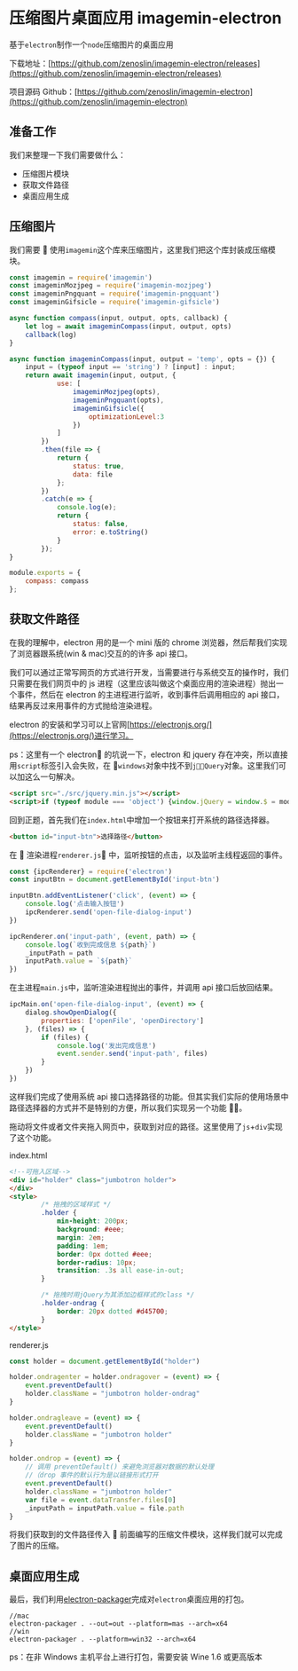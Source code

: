 # 压缩图片桌面应用 imagemin-electron

基于`electron`制作一个`node`压缩图片的桌面应用

下载地址：[https://github.com/zenoslin/imagemin-electron/releases](https://github.com/zenoslin/imagemin-electron/releases)

项目源码 Github：[https://github.com/zenoslin/imagemin-electron](https://github.com/zenoslin/imagemin-electron)

## 准备工作

我们来整理一下我们需要做什么：

- 压缩图片模块
- 获取文件路径
- 桌面应用生成

## 压缩图片

我们需要  使用`imagemin`这个库来压缩图片，这里我们把这个库封装成压缩模块。

```js
const imagemin = require('imagemin')
const imageminMozjpeg = require('imagemin-mozjpeg')
const imageminPngquant = require('imagemin-pngquant')
const imageminGifsicle = require('imagemin-gifsicle')

async function compass(input, output, opts, callback) {
    let log = await imageminCompass(input, output, opts)
    callback(log)
}

async function imageminCompass(input, output = 'temp', opts = {}) {
    input = (typeof input == 'string') ? [input] : input;
    return await imagemin(input, output, {
            use: [
                imageminMozjpeg(opts),
                imageminPngquant(opts),
                imageminGifsicle({
                    optimizationLevel:3
                })
            ]
        })
        .then(file => {
            return {
                status: true,
                data: file
            };
        })
        .catch(e => {
            console.log(e);
            return {
                status: false,
                error: e.toString()
            }
        });
}

module.exports = {
    compass: compass
};
```

## 获取文件路径

在我的理解中，electron 用的是一个 mini 版的 chrome 浏览器，然后帮我们实现了浏览器跟系统(win & mac)交互的的许多 api 接口。

我们可以通过正常写网页的方式进行开发，当需要进行与系统交互的操作时，我们只需要在我们网页中的 js 进程（这里应该叫做这个桌面应用的渲染进程）抛出一个事件，然后在 electron 的主进程进行监听，收到事件后调用相应的 api 接口，结果再反过来用事件的方式抛给渲染进程。

electron 的安装和学习可以上官网[https://electronjs.org/](https://electronjs.org/)进行学习。

ps：这里有一个 electron 的坑说一下，electron 和 jquery 存在冲突，所以直接用`script`标签引入会失败，在 `windows`对象中找不到`jQuery`对象。这里我们可以加这么一句解决。

```html
<script src="./src/jquery.min.js"></script>
<script>if (typeof module === 'object') {window.jQuery = window.$ = module.exports;};</script>
```

回到正题，首先我们在`index.html`中增加一个按钮来打开系统的路径选择器。

```html
<button id="input-btn">选择路径</button>
```

在  渲染进程`renderer.js` 中，监听按钮的点击，以及监听主线程返回的事件。

```js
const {ipcRenderer} = require('electron')
const inputBtn = document.getElementById('input-btn')

inputBtn.addEventListener('click', (event) => {
    console.log('点击输入按钮')
    ipcRenderer.send('open-file-dialog-input')
})

ipcRenderer.on('input-path', (event, path) => {
    console.log(`收到完成信息 ${path}`)
    _inputPath = path
    inputPath.value = `${path}`
})
```

在主进程`main.js`中，监听渲染进程抛出的事件，并调用 api 接口后放回结果。

```js
ipcMain.on('open-file-dialog-input', (event) => {
    dialog.showOpenDialog({
        properties: ['openFile', 'openDirectory']
    }, (files) => {
        if (files) {
            console.log('发出完成信息')
            event.sender.send('input-path', files)
        }
    })
})
```

这样我们完成了使用系统 api 接口选择路径的功能。但其实我们实际的使用场景中路径选择器的方式并不是特别的方便，所以我们实现另一个功能 。

拖动将文件或者文件夹拖入网页中，获取到对应的路径。这里使用了`js`+`div`实现了这个功能。

index.html

```html
<!--可拖入区域-->
<div id="holder" class="jumbotron holder">
</div>
<style>
        /* 拖拽的区域样式 */
        .holder {
            min-height: 200px;
            background: #eee;
            margin: 2em;
            padding: 1em;
            border: 0px dotted #eee;
            border-radius: 10px;
            transition: .3s all ease-in-out;
        }

        /* 拖拽时用jQuery为其添加边框样式的class */
        .holder-ondrag {
            border: 20px dotted #d45700;
        }
</style>
```

renderer.js

```js
const holder = document.getElementById("holder")

holder.ondragenter = holder.ondragover = (event) => {
    event.preventDefault()
    holder.className = "jumbotron holder-ondrag"
}

holder.ondragleave = (event) => {
    event.preventDefault()
    holder.className = "jumbotron holder"
}

holder.ondrop = (event) => {
    // 调用 preventDefault() 来避免浏览器对数据的默认处理
    //（drop 事件的默认行为是以链接形式打开
    event.preventDefault()
    holder.className = "jumbotron holder"
    var file = event.dataTransfer.files[0]
    _inputPath = inputPath.value = file.path
}
```

将我们获取到的文件路径传入  前面编写的压缩文件模块，这样我们就可以完成了图片的压缩。

## 桌面应用生成

最后，我们利用[electron-packager](https://github.com/electron-userland/electron-packager)完成对`electron`桌面应用的打包。

```shell
//mac
electron-packager . --out=out --platform=mas --arch=x64
//win
electron-packager . --platform=win32 --arch=x64
```

ps：在非 Windows 主机平台上进行打包，需要安装 Wine 1.6 或更高版本
